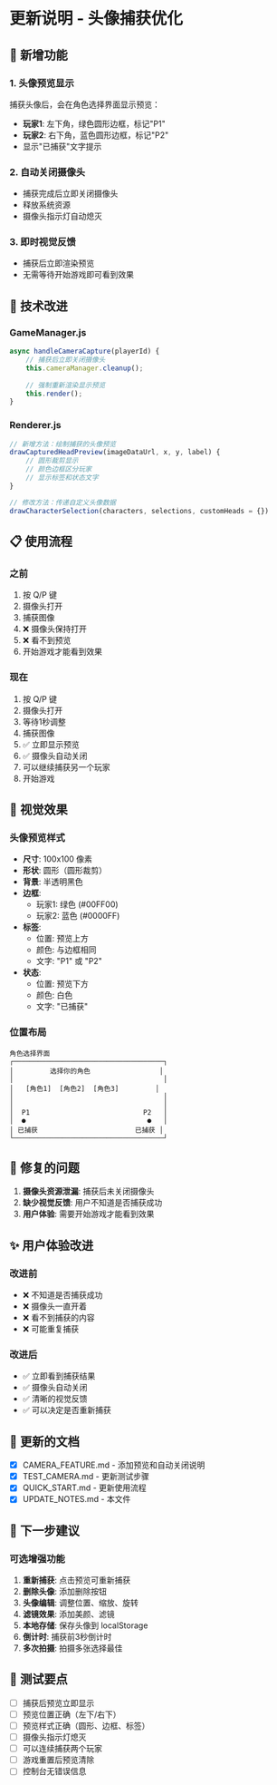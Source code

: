 # 更新说明 - 头像捕获优化

## 🎉 新增功能

### 1. 头像预览显示
捕获头像后，会在角色选择界面显示预览：
- **玩家1**: 左下角，绿色圆形边框，标记"P1"
- **玩家2**: 右下角，蓝色圆形边框，标记"P2"
- 显示"已捕获"文字提示

### 2. 自动关闭摄像头
- 捕获完成后立即关闭摄像头
- 释放系统资源
- 摄像头指示灯自动熄灭

### 3. 即时视觉反馈
- 捕获后立即渲染预览
- 无需等待开始游戏即可看到效果

## 🔧 技术改进

### GameManager.js
```javascript
async handleCameraCapture(playerId) {
    // 捕获后立即关闭摄像头
    this.cameraManager.cleanup();
    
    // 强制重新渲染显示预览
    this.render();
}
```

### Renderer.js
```javascript
// 新增方法：绘制捕获的头像预览
drawCapturedHeadPreview(imageDataUrl, x, y, label) {
    // 圆形裁剪显示
    // 颜色边框区分玩家
    // 显示标签和状态文字
}

// 修改方法：传递自定义头像数据
drawCharacterSelection(characters, selections, customHeads = {})
```

## 📋 使用流程

### 之前
1. 按 Q/P 键
2. 摄像头打开
3. 捕获图像
4. ❌ 摄像头保持打开
5. ❌ 看不到预览
6. 开始游戏才能看到效果

### 现在
1. 按 Q/P 键
2. 摄像头打开
3. 等待1秒调整
4. 捕获图像
5. ✅ 立即显示预览
6. ✅ 摄像头自动关闭
7. 可以继续捕获另一个玩家
8. 开始游戏

## 🎨 视觉效果

### 头像预览样式
- **尺寸**: 100x100 像素
- **形状**: 圆形（圆形裁剪）
- **背景**: 半透明黑色
- **边框**: 
  - 玩家1: 绿色 (#00FF00)
  - 玩家2: 蓝色 (#0000FF)
- **标签**: 
  - 位置: 预览上方
  - 颜色: 与边框相同
  - 文字: "P1" 或 "P2"
- **状态**: 
  - 位置: 预览下方
  - 颜色: 白色
  - 文字: "已捕获"

### 位置布局
```
角色选择界面
┌─────────────────────────────────────┐
│         选择你的角色                 │
│                                     │
│   [角色1]  [角色2]  [角色3]         │
│                                     │
│                                     │
│  P1                            P2   │
│  ●                              ●   │
│ 已捕获                        已捕获 │
└─────────────────────────────────────┘
```

## 🐛 修复的问题

1. **摄像头资源泄漏**: 捕获后未关闭摄像头
2. **缺少视觉反馈**: 用户不知道是否捕获成功
3. **用户体验**: 需要开始游戏才能看到效果

## ✨ 用户体验改进

### 改进前
- ❌ 不知道是否捕获成功
- ❌ 摄像头一直开着
- ❌ 看不到捕获的内容
- ❌ 可能重复捕获

### 改进后
- ✅ 立即看到捕获结果
- ✅ 摄像头自动关闭
- ✅ 清晰的视觉反馈
- ✅ 可以决定是否重新捕获

## 📝 更新的文档

- [x] CAMERA_FEATURE.md - 添加预览和自动关闭说明
- [x] TEST_CAMERA.md - 更新测试步骤
- [x] QUICK_START.md - 更新使用流程
- [x] UPDATE_NOTES.md - 本文件

## 🚀 下一步建议

### 可选增强功能
1. **重新捕获**: 点击预览可重新捕获
2. **删除头像**: 添加删除按钮
3. **头像编辑**: 调整位置、缩放、旋转
4. **滤镜效果**: 添加美颜、滤镜
5. **本地存储**: 保存头像到 localStorage
6. **倒计时**: 捕获前3秒倒计时
7. **多次拍摄**: 拍摄多张选择最佳

## 🎯 测试要点

- [ ] 捕获后预览立即显示
- [ ] 预览位置正确（左下/右下）
- [ ] 预览样式正确（圆形、边框、标签）
- [ ] 摄像头指示灯熄灭
- [ ] 可以连续捕获两个玩家
- [ ] 游戏重置后预览清除
- [ ] 控制台无错误信息
